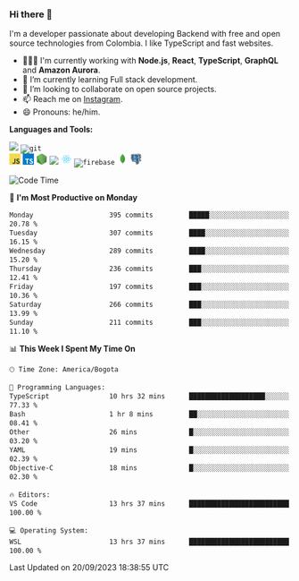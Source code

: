 ### Hi there 👋

I'm a developer passionate about developing Backend with free and open source technologies from Colombia. I like TypeScript and fast websites.

- 👨🏽‍💻 I'm currently working with **Node.js**, **React**, **TypeScript**, **GraphQL** and **Amazon Aurora**.
- 🌱 I’m currently learning Full stack development.
- 🚀 I’m looking to collaborate on open source projects.
- 📫   Reach me on [Instagram](https://instagram.com/nexckycort).
- 😄  Pronouns: he/him.

**Languages and Tools:**  

<code><img height="20"  src="https://upload.wikimedia.org/wikipedia/commons/2/2d/Visual_Studio_Code_1.18_icon.svg"></code>
<code><img src="https://www.vectorlogo.zone/logos/git-scm/git-scm-icon.svg" alt="git" height="20"/> </code>
<code><img height="20" src="https://raw.githubusercontent.com/github/explore/80688e429a7d4ef2fca1e82350fe8e3517d3494d/topics/javascript/javascript.png"></code>
<code><img height="20" src="https://raw.githubusercontent.com/github/explore/80688e429a7d4ef2fca1e82350fe8e3517d3494d/topics/typescript/typescript.png"></code>
<code><img height="20" src="https://raw.githubusercontent.com/github/explore/80688e429a7d4ef2fca1e82350fe8e3517d3494d/topics/nodejs/nodejs.png"></code>
<code><img height="20" src="https://deno.land/logo.svg"></code>
<code><img height="20" src="https://raw.githubusercontent.com/github/explore/80688e429a7d4ef2fca1e82350fe8e3517d3494d/topics/react/react.png"></code>
<code><img src="https://www.vectorlogo.zone/logos/firebase/firebase-icon.svg" alt="firebase"  height="20"/></code>
<code><img src="https://raw.githubusercontent.com/devicons/devicon/master/icons/mongodb/mongodb-original.svg"  height="20"/></code>
<code><img src="https://raw.githubusercontent.com/devicons/devicon/master/icons/postgresql/postgresql-original.svg" height="20"/></code>

<!--START_SECTION:waka-->
![Code Time](http://img.shields.io/badge/Code%20Time-3%2C519%20hrs%2016%20mins-blue)

📅 **I'm Most Productive on Monday** 

```text
Monday                   395 commits         █████░░░░░░░░░░░░░░░░░░░░   20.78 % 
Tuesday                  307 commits         ████░░░░░░░░░░░░░░░░░░░░░   16.15 % 
Wednesday                289 commits         ████░░░░░░░░░░░░░░░░░░░░░   15.20 % 
Thursday                 236 commits         ███░░░░░░░░░░░░░░░░░░░░░░   12.41 % 
Friday                   197 commits         ███░░░░░░░░░░░░░░░░░░░░░░   10.36 % 
Saturday                 266 commits         ███░░░░░░░░░░░░░░░░░░░░░░   13.99 % 
Sunday                   211 commits         ███░░░░░░░░░░░░░░░░░░░░░░   11.10 % 
```


📊 **This Week I Spent My Time On** 

```text
🕑︎ Time Zone: America/Bogota

💬 Programming Languages: 
TypeScript               10 hrs 32 mins      ███████████████████░░░░░░   77.33 % 
Bash                     1 hr 8 mins         ██░░░░░░░░░░░░░░░░░░░░░░░   08.41 % 
Other                    26 mins             █░░░░░░░░░░░░░░░░░░░░░░░░   03.20 % 
YAML                     19 mins             █░░░░░░░░░░░░░░░░░░░░░░░░   02.39 % 
Objective-C              18 mins             █░░░░░░░░░░░░░░░░░░░░░░░░   02.30 % 

🔥 Editors: 
VS Code                  13 hrs 37 mins      █████████████████████████   100.00 % 

💻 Operating System: 
WSL                      13 hrs 37 mins      █████████████████████████   100.00 % 
```


 Last Updated on 20/09/2023 18:38:55 UTC
<!--END_SECTION:waka-->
